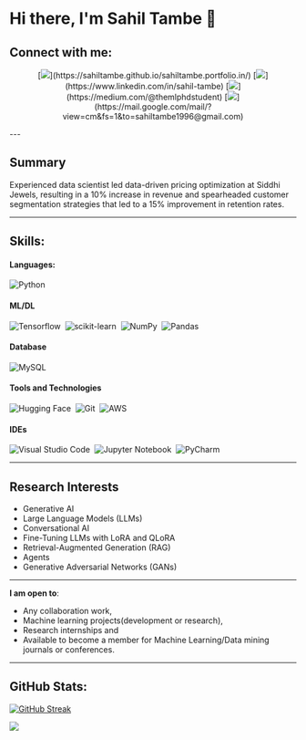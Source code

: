 # Hi there, I'm Sahil Tambe 👋
 
## Connect with me:

<p align = "center">
[<img src ="https://img.shields.io/badge/website-%23.svg?&style=for-the-badge&logo=www&logoColor=white%22&color=black">](https://sahiltambe.github.io/sahiltambe.portfolio.in/)
[<img src="https://img.shields.io/badge/linkedin-%2312100E.svg?&style=for-the-badge&logo=linkedin&logoColor=white&color=black" />](https://www.linkedin.com/in/sahil-tambe)
[<img src="https://img.shields.io/badge/medium-%2312100E.svg?&style=for-the-badge&logo=medium&logoColor=white&color=black" />](https://medium.com/@themlphdstudent)
[<img src ="https://img.shields.io/badge/Gmail-D14836?style=for-the-badge&logo=gmail&logoColor=white">](https://mail.google.com/mail/?view=cm&fs=1&to=sahiltambe1996@gmail.com)
</p>
---

## Summary

Experienced data scientist led data-driven pricing optimization at Siddhi Jewels, resulting in a 10% increase in revenue and spearheaded customer segmentation strategies that led to a 15% improvement in retention rates.

---

## Skills:

#### Languages:

![Python](https://img.shields.io/badge/Python-3776AB?style=for-the-badge&logo=python&logoColor=white)&nbsp;

#### ML/DL

![Tensorflow](https://img.shields.io/badge/TensorFlow-FF6F00?style=for-the-badge&logo=tensorflow&logoColor=white)&nbsp;
![scikit-learn](https://img.shields.io/badge/scikit--learn-%23F7931E.svg?style=for-the-badge&logo=scikit-learn&logoColor=white)&nbsp;
![NumPy](https://img.shields.io/badge/numpy-%23013243.svg?style=for-the-badge&logo=numpy&logoColor=white)&nbsp;
![Pandas](https://img.shields.io/badge/pandas-%23150458.svg?style=for-the-badge&logo=pandas&logoColor=white)&nbsp;

#### Database

![MySQL](https://img.shields.io/badge/MySQL-00000F?style=for-the-badge&logo=mysql&logoColor=white)&nbsp;

#### Tools and Technologies

![Hugging Face](https://img.shields.io/badge/HuggingFace-running-success)&nbsp;
![Git](https://img.shields.io/badge/GIT-E44C30?style=for-the-badge&logo=git&logoColor=white)&nbsp;
![AWS](https://img.shields.io/badge/Amazon_AWS-232F3E?style=flat&logo=amazon-aws&logoColor=white)&nbsp;


#### IDEs

![Visual Studio Code](https://img.shields.io/badge/Visual%20Studio%20Code-0078d7.svg?style=for-the-badge&logo=visual-studio-code&logoColor=white)&nbsp;
![Jupyter Notebook](https://img.shields.io/badge/jupyter-%23FA0F00.svg?style=for-the-badge&logo=jupyter&logoColor=white)&nbsp;
![PyCharm](https://img.shields.io/badge/pycharm-143?style=for-the-badge&logo=pycharm&logoColor=black&color=black&labelColor=green)&nbsp;

---

## Research Interests

- Generative AI
- Large Language Models (LLMs)
- Conversational AI
- Fine-Tuning LLMs with LoRA and QLoRA
- Retrieval-Augmented Generation (RAG)
- Agents
- Generative Adversarial Networks (GANs)

---

 **I am open to**:

- Any collaboration work,
- Machine learning projects(development or research),
- Research internships and
- Available to become a member for Machine Learning/Data mining journals or conferences.

---

## GitHub Stats:

[![GitHub Streak](https://streak-stats.demolab.com?user=sahiltambe&theme=dark&border_radius=3&mode=weekly&exclude_days=Sun%2CSat&hide_longest_streak=true)](https://git.io/streak-stats)

[![](https://visitcount.itsvg.in/api?id=sahiltambe1996&icon=5&color=3)](https://visitcount.itsvg.in)


<!--
**sahiltambe/sahiltambe** is a ✨ _special_ ✨ repository because its `README.md` (this file) appears on your GitHub profile.

Here are some ideas to get you started:

- 🔭 I’m currently working on ...
- 🌱 I’m currently learning ...
- 👯 I’m looking to collaborate on ...
- 🤔 I’m looking for help with ...
- 💬 Ask me about ...
- 📫 How to reach me: ...
- 😄 Pronouns: ...
- ⚡ Fun fact: ...
-->
